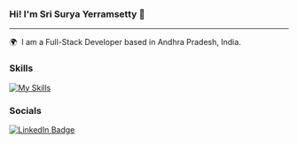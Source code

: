 ### Hi! I'm Sri Surya Yerramsetty 👋

***

🌍  I am a Full-Stack Developer based in Andhra Pradesh, India.
<br/>

### Skills
[![My Skills](https://skillicons.dev/icons?i=html,css,js,ts,react,nodejs,mongodb,express&theme=light)](https://skillicons.dev)
### Socials

<div id="badges">
  <a href="https://www.linkedin.com/in/sri-surya-yerramsetty-dev/">
    <img src="https://img.shields.io/badge/LinkedIn-blue?style=for-the-badge&logo=linkedin&logoColor=white" alt="LinkedIn Badge"/>
  </a>
</div>
